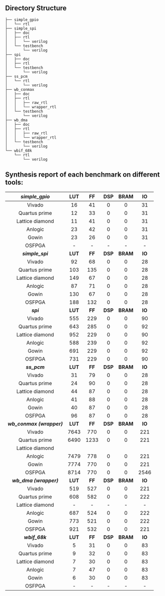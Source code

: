 ## Directory Structure

    ├── simple_gpio
    │   └── rtl
    ├── simple_spi
    │   ├── doc
    │   ├── rtl
    │   │   └── verilog
    │   └── testbench
    │       └── verilog
    ├── spi
    │   ├── doc
    │   ├── rtl
    │   └── testbench
    │       └── verilog
    ├── ss_pcm
    │   └── rtl
    │       └── verilog
    ├── wb_conmax
    │   ├── doc
    │   ├── rtl
    │   │   ├── raw_rtl
    │   │   └── wrapper_rtl
    │   └── testbench
    │       └── verilog
    ├── wb_dma
    │   ├── doc
    │   ├── rtl
    │   │   ├── raw_rtl
    │   │   └── wrapper_rtl
    │   └── testbench
    │       └── verilog
    └── wbif_68k
        └── rtl
            └── verilog


## Synthesis report of each benchmark on different tools:

|**_simple_gpio_**|**LUT**|**FF**|**DSP**|**BRAM**|**IO**|
|:---:|:---:|:---:|:---:|:---:|:---:|
|Vivado|16|41|0|0|31|
|Quartus prime|12|33|0|0|31|
|Lattice diamond|11|41|0|0|31|
|Anlogic|23|42|0|0|31|
|Gowin|23|26|0|0|31|
|OSFPGA|-|-|-|-|-|
|**_simple_spi_**|**LUT**|**FF**|**DSP**|**BRAM**|**IO**|
|Vivado|92|68|0|0|28|
|Quartus prime|103|135|0|0|28|
|Lattice diamond|149|67|0|0|28|
|Anlogic|87|71|0|0|28|
|Gowin|130|67|0|0|28|
|OSFPGA|188|132|0|0|28|
|**_spi_**|**LUT**|**FF**|**DSP**|**BRAM**|**IO**|
|Vivado|555|229|0|0|90|
|Quartus prime|643|285|0|0|92|
|Lattice diamond|952|229|0|0|90|
|Anlogic|588|239|0|0|92|
|Gowin|691|229|0|0|92|
|OSFPGA|731|229|0|0|90|
|**_ss_pcm_**|**LUT**|**FF**|**DSP**|**BRAM**|**IO**|
|Vivado|31|79|0|0|28|
|Quartus prime|24|90|0|0|28|
|Lattice diamond|44|87|0|0|28|
|Anlogic|41|88|0|0|28|
|Gowin|40|87|0|0|28|
|OSFPGA|96|87|0|0|28|
|**_wb_conmax (wrapper)_**|**LUT**|**FF**|**DSP**|**BRAM**|**IO**|
|Vivado|7643|770|0|0|221|
|Quartus prime|6490|1233|0|0|221|
|Lattice diamond||||||
|Anlogic|7479|778|0|0|221|
|Gowin|7774|770|0|0|221|
|OSFPGA|8714|770|0|0|2546|
|**_wb_dma (wrapper)_**|**LUT**|**FF**|**DSP**|**BRAM**|**IO**|
|Vivado|519|527|0|0|221|
|Quartus prime|608|582|0|0|222|
|Lattice diamond|-|-|-|-|-|
|Anlogic|687|524|0|0|222|
|Gowin|773|521|0|0|222|
|OSFPGA|921|532|0|0|221|
|**_wbif_68k_**|**LUT**|**FF**|**DSP**|**BRAM**|**IO**|
|Vivado|5|31|0|0|83|
|Quartus prime|9|32|0|0|83|
|Lattice diamond|7|30|0|0|83|
|Anlogic|7|47|0|0|83|
|Gowin|6|30|0|0|83|
|OSFPGA|-|-|-|-|-|
